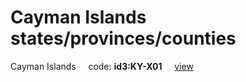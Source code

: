 # Cayman Islands states/provinces/counties
Cayman Islands&nbsp;&nbsp;&nbsp;&nbsp;&nbsp;code: **id3:KY-X01**&nbsp;&nbsp;&nbsp;&nbsp;&nbsp;[view](../../export/geojson/medium/id3/ky/x01.geojson)&nbsp;&nbsp;&nbsp;&nbsp;&nbsp;

